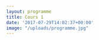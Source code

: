 ```yaml
---
layout: programme
title: Cours 1
date: '2017-07-29T14:02:37+00:00'
image: "/uploads/programme.jpg"
---
```

